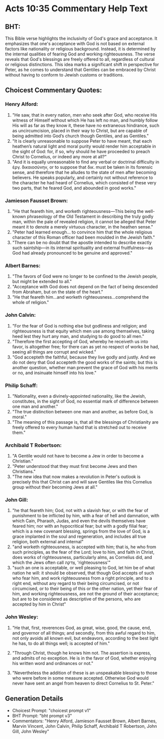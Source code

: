 # Acts 10:35 Commentary Help Text

## BHT:
This Bible verse highlights the inclusivity of God's grace and acceptance. It emphasizes that one's acceptance with God is not based on external factors like nationality or religious background. Instead, it is determined by the internal qualities of fearing God and working righteousness. The verse reveals that God's blessings are freely offered to all, regardless of cultural or religious distinctions. This idea marks a significant shift in perspective for Peter, as he comes to understand that Gentiles can be embraced by Christ without having to conform to Jewish customs or traditions.

## Choicest Commentary Quotes:
### Henry Alford:
1. "He saw, that in every nation, men who seek after God, who receive His witness of Himself without which He has left no man, and humbly follow His will as far as they know it, these have no extraneous hindrance, such as uncircumcision, placed in their way to Christ, but are capable of being admitted into God’s church though Gentiles, and as Gentiles."
2. "It is clearly unreasonable to suppose Peter to have meant, that each heathen’s natural light and moral purity would render him acceptable in the sight of God: for, if so, why should he have proceeded to preach Christ to Cornelius, or indeed any more at all?"
3. "And it is equally unreasonable to find any verbal or doctrinal difficulty in ἐργ. δικαιοσύνην, or to suppose that δικ. must be taken in its forensic sense, and therefore that he alludes to the state of men after becoming believers. He speaks popularly, and certainly not without reference to the character he had heard of Cornelius, which consisted of these very two parts, that he feared God, and abounded in good works."

### Jamieson Fausset Brown:
1. "He that feareth him, and worketh righteousness—This being the well-known phraseology of the Old Testament in describing the truly godly man, within the pale of revealed religion, it cannot be alleged that Peter meant it to denote a merely virtuous character, in the heathen sense."
2. "Peter had learned enough... to convince him that the whole religious character of this Roman officer had been moulded in the Jewish faith."
3. "There can be no doubt that the apostle intended to describe exactly such saintship—in its internal spirituality and external fruitfulness—as God had already pronounced to be genuine and approved."

### Albert Barnes:
1. "The favors of God were no longer to be confined to the Jewish people, but might be extended to all."
2. "Acceptance with God does not depend on the fact of being descended from Abraham, but on the state of the heart."
3. "He that feareth him...and worketh righteousness...comprehend the whole of religion."


### John Calvin:
1. "For the fear of God is nothing else but godliness and religion; and righteousness is that equity which men use among themselves, taking heed lest they hurt any man, and studying to do good to all men."
2. "Therefore the first accepting of God, whereby he receiveth us into favor, is altogether free; for there can as yet no respect of works be had, seeing all things are corrupt and wicked."
3. "God accepteth the faithful, because they live godly and justly. And we do not deny that God accepteth the good works of the saints; but this is another question, whether man prevent the grace of God with his merits or no, and insinuate himself into his love."

### Philip Schaff:
1. "Nationality, even a divinely-appointed nationality, like the Jewish, constitutes, in the sight of God, no essential mark of difference between one man and another."
2. "The true distinction between one man and another, as before God, is moral."
3. "The meaning of this passage is, that all the blessings of Christianity are freely offered to every human hand that is stretched out to receive them."

### Archibald T Robertson:
1. "A Gentile would not have to become a Jew in order to become a Christian."
2. "Peter understood that they must first become Jews and then Christians."
3. "The new idea that now makes a revolution in Peter's outlook is precisely this that Christ can and will save Gentiles like this Cornelius group without their becoming Jews at all."

### John Gill:
1. "he that feareth him; God, not with a slavish fear, or with the fear of punishment to be inflicted by him, with a fear of hell and damnation, with which Cain, Pharaoh, Judas, and even the devils themselves have feared him; nor with an hypocritical fear; but with a godly filial fear; which is a new covenant blessing, springs from the love of God, is a grace implanted in the soul and regeneration, and includes all true religion, both external and internal"
2. "and worketh righteousness, is accepted with him; that is, he who from such principles, as the fear of the Lord; love to him, and faith in Christ, does works of righteousness, particularly alms, as Cornelius did, and which the Jews often call צדקה, 'righteousness'"
3. "such an one is acceptable, or well pleasing to God, let him be of what nation he will: it should be observed, that though God accepts of such who fear him, and work righteousness from a right principle, and to a right end, without any regard to their being circumcised, or not circumcised, or to their being of this or the other nation, yet their fear of him, and working righteousness, are not the ground of their acceptance; but are to be considered as descriptive of the persons, who are accepted by him in Christ"

### John Wesley:
1. "He that, first, reverences God, as great, wise, good, the cause, end, and governor of all things; and secondly, from this awful regard to him, not only avoids all known evil, but endeavors, according to the best light he has, to do all things well; is accepted of him." 

2. "Through Christ, though he knows him not. The assertion is express, and admits of no exception. He is in the favor of God, whether enjoying his written word and ordinances or not." 

3. "Nevertheless the addition of these is an unspeakable blessing to those who were before in some measure accepted. Otherwise God would never have sent an angel from heaven to direct Cornelius to St. Peter."


## Generation Details
- Choicest Prompt: "choicest prompt v1"
- BHT Prompt: "bht prompt v3"
- Commentators: "Henry Alford, Jamieson Fausset Brown, Albert Barnes, Marvin Vincent, John Calvin, Philip Schaff, Archibald T Robertson, John Gill, John Wesley"
